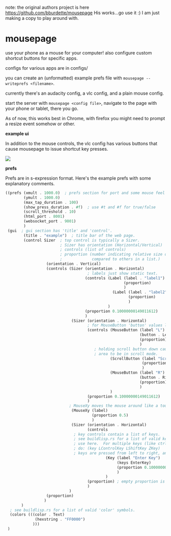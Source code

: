 note: the original authors project is here
https://github.com/bburdette/mousepage
His works...go use it :) I am just making a copy to play around with.
# mousepage
use your phone as a mouse for your computer!  also configure custom shortcut buttons for specific apps.

configs for various apps are in configs/

you can create an (unformatted) example prefs file with `mousepage --writeprefs <filename>`.

currently there's an audacity config, a vlc config, and a plain mouse config.

start the server with `mousepage <config file>`, navigate to the page with your phone or tablet, there you go.

As of now, this works best in Chrome, with firefox you might need to prompt a resize event somehow or other.

**example ui**

In addition to the mouse controls, the vlc config has various buttons that cause mousepage to issue shortcut key presses.

![](images/vlc-half.jpg)

**prefs**

Prefs are in s-expression format.  Here's the example prefs with some explanatory comments.

```Scheme
((prefs (xmult . 1000.0)  ; prefs section for port and some mouse feel params.
        (ymult . 1000.0)
        (max_tap_duration . 100)
        (show_press_duration . #f)  ; use #t and #f for true/false
        (scroll_threshold . 10)
        (html_port . 8001)
        (websocket_port . 9001)
        )
 (gui  ; gui section has 'title' and 'control'.
        (title . "example")  ; title bar of the web page.
        (control Sizer  ; top control is typically a Sizer.  
                        ; Sizer has orientation (Horizontal/Vertical)
                        ; controls (list of controls)
                        ; proportion (number indicating relative size of a control
                        ;             compared to others in a list.)
                  (orientation . Vertical) 
                  (controls (Sizer (orientation . Horizontal)
                                    ; labels just show static text.
                                   (controls (Label (label . "label1")
                                                    (proportion)
                                                    )
                                               (Label (label . "label2")
                                                      (proportion)
                                                      )
                                             )
                                   (proportion 0.10000000149011612)
                                   )
                             (Sizer (orientation . Horizontal)
                                    ; for MouseButton 'button' values look in buildlisp.rs
                                    (controls (MouseButton (label "L")
                                                           (button . LeftButton)
                                                           (proportion)
                                                           )
                                       ; holding scroll button down cause the mousexy 
                                       ; area to be in scroll mode.
                                              (ScrollButton (label "Scroll")
                                                            (proportion)
                                                            )
                                              (MouseButton (label "R")
                                                           (button . RightButton)
                                                           (proportion)
                                                           )
                                              )
                                    (proportion 0.10000000149011612)
                                    )
                            ; MouseXy moves the mouse around like a touchpad.
                             (MouseXy (label)
                                      (proportion 0.5)
                                      )
                             (Sizer (orientation . Horizontal)
                                    (controls
                              ; key controls contain a list of keys.  
                              ; see buildlisp.rs for a list of valid key symbols to
                              ; use here.  For multiple keys (like ctrl-shift-z) you can
                              ; do: (key LControlKey LShiftKey ZKey) 
                              ; keys are pressed from left to right, and released right to left.
                                            (Key (label "Enter Key")
                                                 (keys EnterKey)
                                                 (proportion 0.10000000149011612)
                                                 )
                                            )
                                    (proportion) ; empty proportion is optional
                                    )
                            )
                  (proportion)
                 )
       )
  ; see buildlisp.rs for a list of valid 'color' symbols.
  (colors (((color . Text)
             (hexstring . "FF0000")
            )))
 )
```

